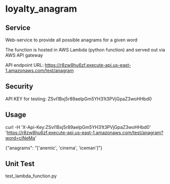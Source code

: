# loyalty_anagram

## Service

Web-service to provide all possible anagrams for a given word

The function is hosted in AWS Lambda (python function) and served out via AWS API gateway

API endpoint URL:  https://r8zw8hu6zf.execute-api.us-east-1.amazonaws.com/test/anagram

## Security

API KEY for testing:   ZSvI1Bxj5r89aelpGm5YH31t3PVjGpaZ3woHHbd0

## Usage

curl -H 'X-Api-Key:ZSvI1Bxj5r89aelpGm5YH31t3PVjGpaZ3woHHbd0' 'https://r8zw8hu6zf.execute-api.us-east-1.amazonaws.com/test/anagram?word=ciNeMa'

{"anagrams": "['anemic', 'cinema', 'iceman']"}

## Unit Test

test_lambda_function.py

